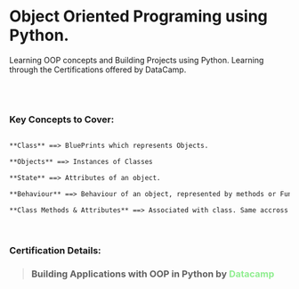 <h1>Object Oriented Programing using Python.</h1>

<p>Learning OOP concepts and Building Projects using Python. Learning through the Certifications offered by DataCamp.</p>

<br>
<br>

<h3>Key Concepts to Cover:</h3>

``` md

**Class** ==> BluePrints which represents Objects.

**Objects** ==> Instances of Classes

**State** ==> Attributes of an object.

**Behaviour** ==> Behaviour of an object, represented by methods or Functions.

**Class Methods & Attributes** ==> Associated with class. Same accross all instances. Cannot access instance attributes. Can call class Itself.
```
<br>


<h3>Certification Details:</h3>

> ### Building Applications with OOP in Python by <span style="color:lightgreen;">**Datacamp**</span>
